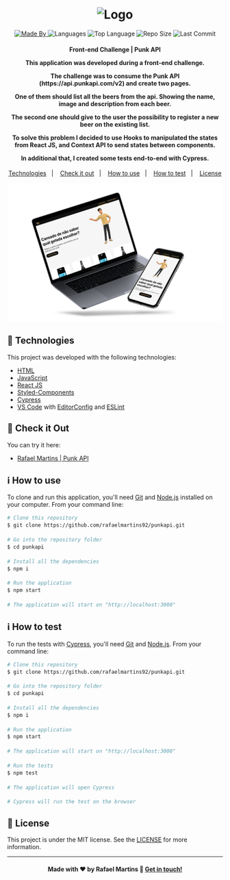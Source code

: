 <h1 align="center">
    <img alt="Logo" src="https://ik.imagekit.io/rafaelmartins/README/react_fP5N7QmkJ.png" />
    <br>
</h1>

<p align="center">
  <a href="https://www.linkedin.com/in/rafael-martins92/">
  <img alt="Made By" src="https://img.shields.io/static/v1?label=Made%20By&message=Rafael%20Martins&color=orange&style=for-the-badge">
	</a>
  
  <img alt="Languages" src="https://img.shields.io/github/languages/count/rafaelmartins92/punkapi?style=for-the-badge">
  
  <img alt="Top Language" src="https://img.shields.io/github/languages/top/rafaelmartins92/punkapi?style=for-the-badge">
  
  <img alt="Repo Size" src="https://img.shields.io/github/repo-size/rafaelmartins92/punkapi?style=for-the-badge">
  
  <img alt="Last Commit" src="https://img.shields.io/github/last-commit/rafaelmartins92/punkapi?style=for-the-badge">
</p>

<h4 align="center">
  <p>Front-end Challenge | Punk API</p>

  <p>This application was developed during a front-end challenge.</p>

  <p>The challenge was to consume the Punk API (https://api.punkapi.com/v2) and create two pages.</p>

  <p>One of them should list all the beers from the api. Showing the name, image and description from each beer.</p>

  <p>The second one should give to the user the possibility to register a new beer on the existing list.</p>

  <p>To solve this problem I decided to use Hooks to manipulated the states from React JS, and Context API to send states between components.</p>

  <p>In additional that, I created some tests end-to-end with Cypress.</p>
</h4>

<p align="center">
  <a href="#rocket-technologies">Technologies</a>&nbsp;&nbsp;&nbsp;|&nbsp;&nbsp;&nbsp;
  <a href="#eyes-check-it-out">Check it out</a>&nbsp;&nbsp;&nbsp;|&nbsp;&nbsp;&nbsp;
  <a href="#information_source-how-to-use">How to use</a>&nbsp;&nbsp;&nbsp;|&nbsp;&nbsp;&nbsp;
  <a href="#information_source-how-to-test">How to test</a>&nbsp;&nbsp;&nbsp;|&nbsp;&nbsp;&nbsp;
  <a href="#memo-license">License</a>
</p>

<p align="center">
  <img alt="Scene" src="portfolio-scene---punkapi@2x.png">
</p>

## :rocket: Technologies

This project was developed with the following technologies:

- [HTML](https://developer.mozilla.org/pt-BR/docs/Web/HTML)
- [JavaScript](https://developer.mozilla.org/pt-BR/docs/Web/JavaScript)
- [React JS](https://reactjs.org/)
- [Styled-Components](https://styled-components.com/)
- [Cypress](https://docs.cypress.io/)
- [VS Code][vc] with [EditorConfig][vceditconfig] and [ESLint][vceslint]

## :eyes: Check it Out

You can try it here:

- [Rafael Martins | Punk API][demo]

## :information_source: How to use

To clone and run this application, you'll need [Git](https://git-scm.com) and [Node.js](https://nodejs.org/en/) installed on your computer. From your command line:

```bash
# Clone this repository
$ git clone https://github.com/rafaelmartins92/punkapi.git

# Go into the repository folder
$ cd punkapi

# Install all the dependencies
$ npm i

# Run the application
$ npm start

# The application will start on "http://localhost:3000"
```
## :information_source: How to test

To run the tests with [Cypress](https://docs.cypress.io/), you'll need [Git](https://git-scm.com) and [Node.js](https://nodejs.org/en/). From your command line:

```bash
# Clone this repository
$ git clone https://github.com/rafaelmartins92/punkapi.git

# Go into the repository folder
$ cd punkapi

# Install all the dependencies
$ npm i

# Run the application
$ npm start

# The application will start on "http://localhost:3000"

# Run the tests
$ npm test

# The application will open Cypress

# Cypress will run the test on the browser
```

## :memo: License

This project is under the MIT license. See the [LICENSE](https://github.com/rafaelmartins92/punkapi/blob/master/LICENSE) for more information.

---

<h4 align="center">
    Made with ♥ by Rafael Martins 👋 <a href="https://www.linkedin.com/in/rafael-martins92/" target="_blank">Get in touch!</a>
</h4>

[vc]: https://code.visualstudio.com/
[vceditconfig]: https://marketplace.visualstudio.com/items?itemName=EditorConfig.EditorConfig
[vceslint]: https://marketplace.visualstudio.com/items?itemName=dbaeumer.vscode-eslint
[demo]: https://punkapi-rafaelmartins.netlify.app/